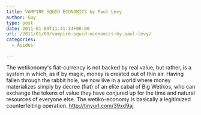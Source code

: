 ```yaml
---
title: VAMPIRE SQUID ECONOMICS by Paul Levy
author: Guy
type: post
date: 2011-01-09T11:41:34+00:00
url: /2011/01/09/vampire-squid-economics-by-paul-levy/
categories:
  - Asides

---
```

The wetikonomy's fiat-currency is not backed by real value, but rather, is a system in which, as if by magic, money is created out of thin air. Having fallen through the rabbit hole, we now live in a world where money materializes simply by decree (fiat) of an elite cabal of Big Wetikos, who can exchange the tokens of value they have conjured up for the time and natural resources of everyone else. The wetiko-economy is basically a legitimized counterfeiting operation. http://tinyurl.com/39xd9aj
